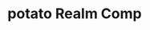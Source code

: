 ---
title: potato Realm Comp
alt_text: exploded 3d pen render
img: ../imgs/More/Potato/FinalCompScreenshot.png
link: ../Projects/PotatoRealm
---